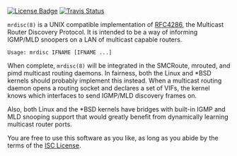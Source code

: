 [![License Badge][]][License] [![Travis Status][]][Travis]

`mrdisc(8)` is a UNIX compatible implementation of [RFC4286][], the
Multicast Router Discovery Protocol.  It is intended to be a way of
informing IGMP/MLD snoopers on a LAN of multicast capable routers.

    Usage: mrdisc IFNAME [IFNAME ...]

When complete, `mrdisc(8)` will be integrated in the SMCRoute, mrouted,
and pimd multicast routing daemons.  In fairness, both the Linux and
*BSD kernels should probably implement this instead.  When a multicast
routing daemon opens a routing socket and declares a set of VIFs, the
kernel knows which interfaces to send IGMP/MLD discovery frames on.

Also, both Linux and the *BSD kernels have bridges with built-in IGMP
and MLD snooping support that would greatly benefit from dynamically
learning multicast router ports.

You are free to use this software as you like, as long as you abide by
the terms of the [ISC License][License].

[RFC4286]:       https://tools.ietf.org/html/rfc4286
[License]:       https://en.wikipedia.org/wiki/ISC_license
[License Badge]: https://img.shields.io/badge/License-ISC-blue.svg
[Travis]:        https://travis-ci.org/troglobit/mrdisc
[Travis Status]: https://travis-ci.org/troglobit/mrdisc.png?branch=master
